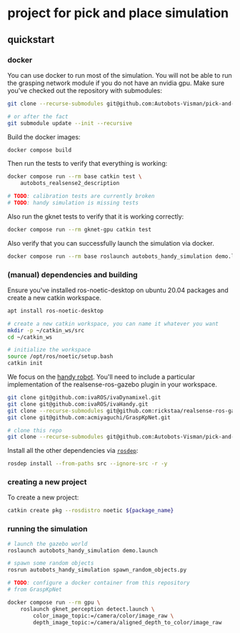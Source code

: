 # project for pick and place simulation

## quickstart

### docker

You can use docker to run most of the simulation.
You will not be able to run the grasping network module if you do not have an nvidia gpu.
Make sure you've checked out the repository with submodules:

```bash
git clone --recurse-submodules git@github.com:Autobots-Visman/pick-and-place.git

# or after the fact
git submodule update --init --recursive
```

Build the docker images:

```bash
docker compose build
```

Then run the tests to verify that everything is working:

```bash
docker compose run --rm base catkin test \
    autobots_realsense2_description

# TODO: calibration tests are currently broken
# TODO: handy simulation is missing tests
```

Also run the gknet tests to verify that it is working correctly:

```bash
docker compose run --rm gknet-gpu catkin test
```

Also verify that you can successfully launch the simulation via docker.

```bash
docker compose run --rm base roslaunch autobots_handy_simulation demo.launch
```

### (manual) dependencies and building

Ensure you've installed ros-noetic-desktop on ubuntu 20.04 packages and create a new catkin workspace.

```bash
apt install ros-noetic-desktop

# create a new catkin workspace, you can name it whatever you want
mkdir -p ~/catkin_ws/src
cd ~/catkin_ws

# initialize the workspace
source /opt/ros/noetic/setup.bash
catkin init
```

We focus on the [handy robot](https://github.com/ivaROS/ivaHandy).
You'll need to include a particular implementation of the realsense-ros-gazebo plugin in your workspace.

```bash
git clone git@github.com:ivaROS/ivaDynamixel.git
git clone git@github.com:ivaROS/ivaHandy.git
git clone --recurse-submodules git@github.com:rickstaa/realsense-ros-gazebo.git
git clone git@github.com:acmiyaguchi/GraspKpNet.git

# clone this repo
git clone --recurse-submodules git@github.com:Autobots-Visman/pick-and-place.git
```

Install all the other dependencies via [`rosdep`](http://wiki.ros.org/rosdep):

```bash
rosdep install --from-paths src --ignore-src -r -y
```

### creating a new project

To create a new project:

```bash
catkin create pkg --rosdistro noetic ${package_name}
```

### running the simulation

```bash
# launch the gazebo world
roslaunch autobots_handy_simulation demo.launch

# spawn some random objects
rosrun autobots_handy_simulation spawn_random_objects.py

# TODO: configure a docker container from this repository
# from GraspKpNet

docker compose run --rm gpu \
    roslaunch gknet_perception detect.launch \
        color_image_topic:=/camera/color/image_raw \
        depth_image_topic:=/camera/aligned_depth_to_color/image_raw
```
